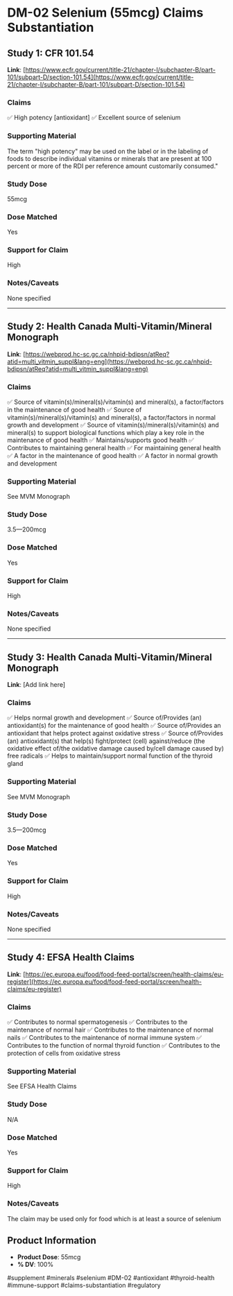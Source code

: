 # DM-02 Selenium (55mcg) Claims Substantiation

## Study 1: CFR 101.54
**Link**: [https://www.ecfr.gov/current/title-21/chapter-I/subchapter-B/part-101/subpart-D/section-101.54](https://www.ecfr.gov/current/title-21/chapter-I/subchapter-B/part-101/subpart-D/section-101.54)

### Claims
✅ High potency [antioxidant]
✅ Excellent source of selenium

### Supporting Material
The term "high potency" may be used on the label or in the labeling of foods to describe individual vitamins or minerals that are present at 100 percent or more of the RDI per reference amount customarily consumed."

### Study Dose
55mcg

### Dose Matched
Yes

### Support for Claim
High

### Notes/Caveats
None specified

---

## Study 2: Health Canada Multi-Vitamin/Mineral Monograph
**Link**: [https://webprod.hc-sc.gc.ca/nhpid-bdipsn/atReq?atid=multi_vitmin_suppl&lang=eng](https://webprod.hc-sc.gc.ca/nhpid-bdipsn/atReq?atid=multi_vitmin_suppl&lang=eng)

### Claims
✅ Source of vitamin(s)/mineral(s)/vitamin(s) and mineral(s), a factor/factors in the maintenance of good health
✅ Source of vitamin(s)/mineral(s)/vitamin(s) and mineral(s), a factor/factors in normal growth and development
✅ Source of vitamin(s)/mineral(s)/vitamin(s) and mineral(s) to support biological functions which play a key role in the maintenance of good health
✅ Maintains/supports good health
✅ Contributes to maintaining general health
✅ For maintaining general health
✅ A factor in the maintenance of good health
✅ A factor in normal growth and development

### Supporting Material
See MVM Monograph

### Study Dose
3.5—200mcg

### Dose Matched
Yes

### Support for Claim
High

### Notes/Caveats
None specified

---

## Study 3: Health Canada Multi-Vitamin/Mineral Monograph
**Link**: [Add link here]

### Claims
✅ Helps normal growth and development
✅ Source of/Provides (an) antioxidant(s) for the maintenance of good health
✅ Source of/Provides an antioxidant that helps protect against oxidative stress
✅ Source of/Provides (an) antioxidant(s) that help(s) fight/protect (cell) against/reduce (the oxidative effect of/the oxidative damage caused by/cell damage caused by) free radicals
✅ Helps to maintain/support normal function of the thyroid gland

### Supporting Material
See MVM Monograph

### Study Dose
3.5—200mcg

### Dose Matched
Yes

### Support for Claim
High

### Notes/Caveats
None specified

---

## Study 4: EFSA Health Claims
**Link**: [https://ec.europa.eu/food/food-feed-portal/screen/health-claims/eu-register](https://ec.europa.eu/food/food-feed-portal/screen/health-claims/eu-register)

### Claims
✅ Contributes to normal spermatogenesis
✅ Contributes to the maintenance of normal hair
✅ Contributes to the maintenance of normal nails
✅ Contributes to the maintenance of normal immune system
✅ Contributes to the function of normal thyroid function
✅ Contributes to the protection of cells from oxidative stress

### Supporting Material
See EFSA Health Claims

### Study Dose
N/A

### Dose Matched
Yes

### Support for Claim
High

### Notes/Caveats
The claim may be used only for food which is at least a source of selenium

## Product Information
- **Product Dose**: 55mcg
- **% DV**: 100%

#supplement #minerals #selenium #DM-02 #antioxidant #thyroid-health #immune-support #claims-substantiation #regulatory